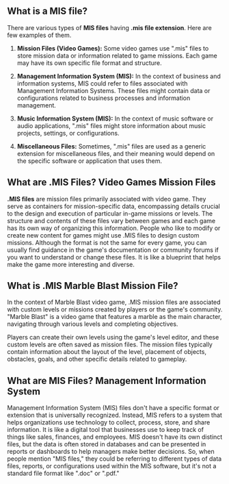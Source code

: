 ## What is a MIS file?

There are various types of **MIS files** having **.mis file extension**.  Here are few examples of them.

1.  **Mission Files (Video Games):** Some video games use ".mis" files to store mission data or information related to game missions. Each game may have its own specific file format and structure.
    
2.  **Management Information System (MIS):** In the context of business and information systems, MIS could refer to files associated with Management Information Systems. These files might contain data or configurations related to business processes and information management.
    
3.  **Music Information System (MIS):** In the context of music software or audio applications, ".mis" files might store information about music projects, settings, or configurations.
    
4.  **Miscellaneous Files:** Sometimes, ".mis" files are used as a generic extension for miscellaneous files, and their meaning would depend on the specific software or application that uses them.

## What are .MIS Files? Video Games Mission Files

**.MIS files** are mission files primarily associated with video game. They serve as containers for mission-specific data, encompassing details crucial to the design and execution of particular in-game missions or levels. The structure and contents of these files vary between games and each game has its own way of organizing this information. People who like to modify or create new content for games might use .MIS files to design custom missions. Although the format is not the same for every game, you can usually find guidance in the game's documentation or community forums if you want to understand or change these files. It is like a blueprint that helps make the game more interesting and diverse.

## What is .MIS Marble Blast Mission File?

In the context of Marble Blast video game, .MIS mission files are associated with custom levels or missions created by players or the game's community. "Marble Blast" is a video game that features a marble as the main character, navigating through various levels and completing objectives.

Players can create their own levels using the game's level editor, and these custom levels are often saved as mission files. The mission files typically contain information about the layout of the level, placement of objects, obstacles, goals, and other specific details related to gameplay.

## What are MIS Files? Management Information System

Management Information System (MIS) files don't have a specific format or extension that is universally recognized. Instead, MIS refers to a system that helps organizations use technology to collect, process, store, and share information. It is like a digital tool that businesses use to keep track of things like sales, finances, and employees. MIS doesn't have its own distinct files, but the data is often stored in databases and can be presented in reports or dashboards to help managers make better decisions. So, when people mention "MIS files," they could be referring to different types of data files, reports, or configurations used within the MIS software, but it's not a standard file format like ".doc" or ".pdf."



